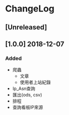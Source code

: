 # ChangeLog

## [Unreleased]

## [1.0.0] 2018-12-07
### Added
- 爬蟲
    * 文章
    * 使用者上站紀錄
- Ip_Asn查詢
- 匯出(ods, csv)
- 排程
- 查詢看板IP來源
